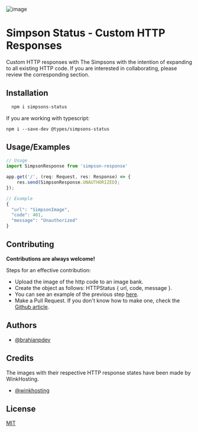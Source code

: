 ![image](https://user-images.githubusercontent.com/66213550/203461232-c7223bbb-b5dc-4bf6-85cf-ce06846c11d9.png)


# Simpson Status - Custom HTTP Responses

Custom HTTP responses with The Simpsons with the intention of expanding to all existing HTTP code. If you are interested in collaborating, please review the corresponding section.


## Installation

```bash
  npm i simpsons-status
```

If you are working with typescript:
```
npm i --save-dev @types/simpsons-status
```

## Usage/Examples

```typescript
// Usage
import SimpsonResponse from 'simpson-response'

app.get('/', (req: Request, res: Response) => {
	res.send(SimpsonResponse.UNAUTHORIZED);
});

// Example
{
  "url": "SimpsonImage",
  "code": 401,
  "message": "Unauthorized"
}
```
## Contributing

**Contributions are always welcome!**

Steps for an effective contribution:
- Upload the image of the http code to an image bank.
- Create the object as follows: HTTPStatus { url, code, message }. 
- You can see an example of the previous step [here](https://github.com/brahianpdev/simpson-response/blob/main/src/messages/simpson-response.message.ts).
- Make a Pull Request. If you don't know how to make one, check the [Github article](https://docs.github.com/en/pull-requests/collaborating-with-pull-requests/proposing-changes-to-your-work-with-pull-requests/creating-a-pull-request).


## Authors

- [@brahianpdev](https://www.github.com/brahianpdev)

## Credits

The images with their respective HTTP response states have been made by WinkHosting.

- [@winkhosting](https://www.instagram.com/p/Cc78qwquYXG/)

## License

[MIT](https://choosealicense.com/licenses/mit/)

